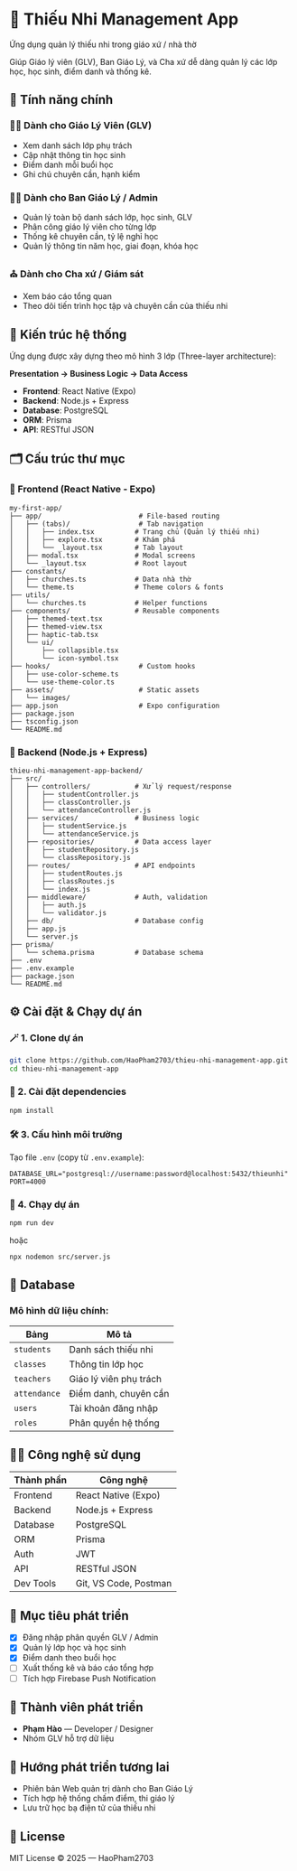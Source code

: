 # 📘 Thiếu Nhi Management App

Ứng dụng quản lý thiếu nhi trong giáo xứ / nhà thờ

Giúp Giáo lý viên (GLV), Ban Giáo Lý, và Cha xứ dễ dàng quản lý các lớp học, học sinh, điểm danh và thống kê.

## 🌟 Tính năng chính

### 👩‍🏫 Dành cho Giáo Lý Viên (GLV)

- Xem danh sách lớp phụ trách
- Cập nhật thông tin học sinh
- Điểm danh mỗi buổi học
- Ghi chú chuyên cần, hạnh kiểm

### 👨‍👧 Dành cho Ban Giáo Lý / Admin

- Quản lý toàn bộ danh sách lớp, học sinh, GLV
- Phân công giáo lý viên cho từng lớp
- Thống kê chuyên cần, tỷ lệ nghỉ học
- Quản lý thông tin năm học, giai đoạn, khóa học

### ⛪ Dành cho Cha xứ / Giám sát

- Xem báo cáo tổng quan
- Theo dõi tiến trình học tập và chuyên cần của thiếu nhi

## 🧩 Kiến trúc hệ thống

Ứng dụng được xây dựng theo mô hình 3 lớp (Three-layer architecture):

**Presentation → Business Logic → Data Access**

- **Frontend**: React Native (Expo)
- **Backend**: Node.js + Express
- **Database**: PostgreSQL
- **ORM**: Prisma
- **API**: RESTful JSON

## 🗂️ Cấu trúc thư mục

### 📱 Frontend (React Native - Expo)

```
my-first-app/
├── app/                        # File-based routing
│   ├── (tabs)/                 # Tab navigation
│   │   ├── index.tsx          # Trang chủ (Quản lý thiếu nhi)
│   │   ├── explore.tsx        # Khám phá
│   │   └── _layout.tsx        # Tab layout
│   ├── modal.tsx              # Modal screens
│   └── _layout.tsx            # Root layout
├── constants/
│   ├── churches.ts            # Data nhà thờ
│   └── theme.ts               # Theme colors & fonts
├── utils/
│   └── churches.ts            # Helper functions
├── components/                # Reusable components
│   ├── themed-text.tsx
│   ├── themed-view.tsx
│   ├── haptic-tab.tsx
│   └── ui/
│       ├── collapsible.tsx
│       └── icon-symbol.tsx
├── hooks/                      # Custom hooks
│   ├── use-color-scheme.ts
│   └── use-theme-color.ts
├── assets/                     # Static assets
│   └── images/
├── app.json                    # Expo configuration
├── package.json
├── tsconfig.json
└── README.md
```

### 🔧 Backend (Node.js + Express)

```
thieu-nhi-management-app-backend/
├── src/
│   ├── controllers/           # Xử lý request/response
│   │   ├── studentController.js
│   │   ├── classController.js
│   │   └── attendanceController.js
│   ├── services/              # Business logic
│   │   ├── studentService.js
│   │   └── attendanceService.js
│   ├── repositories/          # Data access layer
│   │   ├── studentRepository.js
│   │   └── classRepository.js
│   ├── routes/                # API endpoints
│   │   ├── studentRoutes.js
│   │   ├── classRoutes.js
│   │   └── index.js
│   ├── middleware/            # Auth, validation
│   │   ├── auth.js
│   │   └── validator.js
│   ├── db/                    # Database config
│   ├── app.js
│   └── server.js
├── prisma/
│   └── schema.prisma          # Database schema
├── .env
├── .env.example
├── package.json
└── README.md
```

## ⚙️ Cài đặt & Chạy dự án

### 🪄 1. Clone dự án

```bash
git clone https://github.com/HaoPham2703/thieu-nhi-management-app.git
cd thieu-nhi-management-app
```

### 🧱 2. Cài đặt dependencies

```bash
npm install
```

### 🛠️ 3. Cấu hình môi trường

Tạo file `.env` (copy từ `.env.example`):

```
DATABASE_URL="postgresql://username:password@localhost:5432/thieunhi"
PORT=4000
```

### 🚀 4. Chạy dự án

```bash
npm run dev
```

hoặc

```bash
npx nodemon src/server.js
```

## 💾 Database

### Mô hình dữ liệu chính:

| Bảng         | Mô tả                  |
| ------------ | ---------------------- |
| `students`   | Danh sách thiếu nhi    |
| `classes`    | Thông tin lớp học      |
| `teachers`   | Giáo lý viên phụ trách |
| `attendance` | Điểm danh, chuyên cần  |
| `users`      | Tài khoản đăng nhập    |
| `roles`      | Phân quyền hệ thống    |

## 🧑‍💻 Công nghệ sử dụng

| Thành phần | Công nghệ             |
| ---------- | --------------------- |
| Frontend   | React Native (Expo)   |
| Backend    | Node.js + Express     |
| Database   | PostgreSQL            |
| ORM        | Prisma                |
| Auth       | JWT                   |
| API        | RESTful JSON          |
| Dev Tools  | Git, VS Code, Postman |

## 🔐 Mục tiêu phát triển

- [x] Đăng nhập phân quyền GLV / Admin
- [x] Quản lý lớp học và học sinh
- [x] Điểm danh theo buổi học
- [ ] Xuất thống kê và báo cáo tổng hợp
- [ ] Tích hợp Firebase Push Notification

## 👥 Thành viên phát triển

- **Phạm Hào** — Developer / Designer
- Nhóm GLV hỗ trợ dữ liệu

## 🧭 Hướng phát triển tương lai

- Phiên bản Web quản trị dành cho Ban Giáo Lý
- Tích hợp hệ thống chấm điểm, thi giáo lý
- Lưu trữ học bạ điện tử của thiếu nhi

## 📄 License

MIT License © 2025 — HaoPham2703
